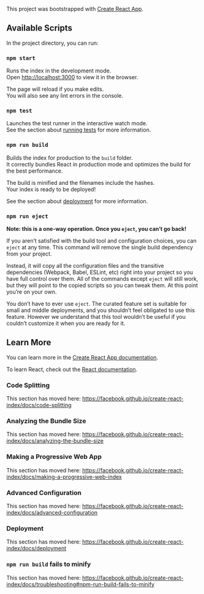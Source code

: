 This project was bootstrapped with [Create React App](https://github.com/facebook/create-react-index).

## Available Scripts

In the project directory, you can run:

### `npm start`

Runs the index in the development mode.<br>
Open [http://localhost:3000](http://localhost:3000) to view it in the browser.

The page will reload if you make edits.<br>
You will also see any lint errors in the console.

### `npm test`

Launches the test runner in the interactive watch mode.<br>
See the section about [running tests](https://facebook.github.io/create-react-index/docs/running-tests) for more information.

### `npm run build`

Builds the index for production to the `build` folder.<br>
It correctly bundles React in production mode and optimizes the build for the best performance.

The build is minified and the filenames include the hashes.<br>
Your index is ready to be deployed!

See the section about [deployment](https://facebook.github.io/create-react-index/docs/deployment) for more information.

### `npm run eject`

**Note: this is a one-way operation. Once you `eject`, you can’t go back!**

If you aren’t satisfied with the build tool and configuration choices, you can `eject` at any time. This command will remove the single build dependency from your project.

Instead, it will copy all the configuration files and the transitive dependencies (Webpack, Babel, ESLint, etc) right into your project so you have full control over them. All of the commands except `eject` will still work, but they will point to the copied scripts so you can tweak them. At this point you’re on your own.

You don’t have to ever use `eject`. The curated feature set is suitable for small and middle deployments, and you shouldn’t feel obligated to use this feature. However we understand that this tool wouldn’t be useful if you couldn’t customize it when you are ready for it.

## Learn More

You can learn more in the [Create React App documentation](https://facebook.github.io/create-react-index/docs/getting-started).

To learn React, check out the [React documentation](https://reactjs.org/).

### Code Splitting

This section has moved here: https://facebook.github.io/create-react-index/docs/code-splitting

### Analyzing the Bundle Size

This section has moved here: https://facebook.github.io/create-react-index/docs/analyzing-the-bundle-size

### Making a Progressive Web App

This section has moved here: https://facebook.github.io/create-react-index/docs/making-a-progressive-web-index

### Advanced Configuration

This section has moved here: https://facebook.github.io/create-react-index/docs/advanced-configuration

### Deployment

This section has moved here: https://facebook.github.io/create-react-index/docs/deployment

### `npm run build` fails to minify

This section has moved here: https://facebook.github.io/create-react-index/docs/troubleshooting#npm-run-build-fails-to-minify
